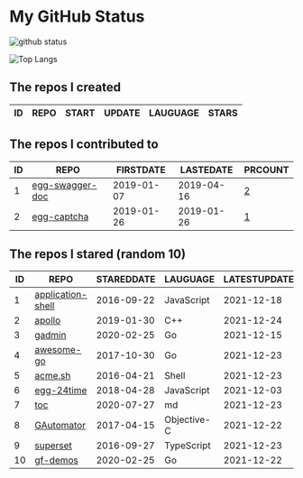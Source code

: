 # My GitHub Status

<img src="https://github-readme-stats-1.yihong0618.vercel.app/api?username=jc-lathander&show_icons=true&&&hide_title=true&count_private=true" alt="github status" />

![Top Langs](https://github-readme-stats-1.yihong0618.vercel.app/api/top-langs/?username=jc-lathander&layout=compact)

<!--START_SECTION:my_github-->
## The repos I created
| ID | REPO | START | UPDATE | LAUGUAGE | STARS |
|----|------|-------|--------|----------|-------|

## The repos I contributed to
| ID |                                REPO                                | FIRSTDATE  | LASTEDATE  |                                          PRCOUNT                                           |
|----|--------------------------------------------------------------------|------------|------------|--------------------------------------------------------------------------------------------|
|  1 | [egg-swagger-doc](https://github.com/Yanshijie-EL/egg-swagger-doc) | 2019-01-07 | 2019-04-16 | [2](https://github.com/Yanshijie-EL/egg-swagger-doc/pulls?q=is%3Apr+author%3Ajc-lathander) |
|  2 | [egg-captcha](https://github.com/Raoul1996/egg-captcha)            | 2019-01-26 | 2019-01-26 | [1](https://github.com/Raoul1996/egg-captcha/pulls?q=is%3Apr+author%3Ajc-lathander)        |

## The repos I stared (random 10)
| ID |                                    REPO                                    | STAREDDATE |  LAUGUAGE   | LATESTUPDATE |
|----|----------------------------------------------------------------------------|------------|-------------|--------------|
|  1 | [application-shell](https://github.com/GoogleChromeLabs/application-shell) | 2016-09-22 | JavaScript  | 2021-12-18   |
|  2 | [apollo](https://github.com/ApolloAuto/apollo)                             | 2019-01-30 | C++         | 2021-12-24   |
|  3 | [gadmin](https://github.com/hailaz/gadmin)                                 | 2020-02-25 | Go          | 2021-12-15   |
|  4 | [awesome-go](https://github.com/avelino/awesome-go)                        | 2017-10-30 | Go          | 2021-12-23   |
|  5 | [acme.sh](https://github.com/acmesh-official/acme.sh)                      | 2016-04-21 | Shell       | 2021-12-23   |
|  6 | [egg-24time](https://github.com/seasonstar/egg-24time)                     | 2018-04-28 | JavaScript  | 2021-12-03   |
|  7 | [toc](https://github.com/cncf/toc)                                         | 2020-07-27 | md          | 2021-12-23   |
|  8 | [GAutomator](https://github.com/Tencent/GAutomator)                        | 2017-04-15 | Objective-C | 2021-12-22   |
|  9 | [superset](https://github.com/apache/superset)                             | 2016-09-27 | TypeScript  | 2021-12-23   |
| 10 | [gf-demos](https://github.com/gogf/gf-demos)                               | 2020-02-25 | Go          | 2021-12-22   |

<!--END_SECTION:my_github-->
